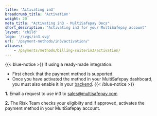 ```yaml
---
title: 'Activating in3'
breadcrumb_title: 'Activation'
weight: 20
meta_title: "Activating in3 - MultiSafepay Docs"
short_description: "Activating in3 for your MultiSafepay account"
layout: 'child'
logo: '/svgs/in3.svg'
url: '/payment-methods/in3/activation/'
aliases:
    - /payments/methods/billing-suite/in3/activation/
---
```

{{< blue-notice >}} If using a ready-made integration: 

- First check that the payment method is supported. 
- Once you have activated the method in your MultiSafepay dashboard, you must also enable it in your [backend](/glossaries/multisafepay-glossary/#backend).  {{< /blue-notice >}}

**1.** Email a request to use in3 to <sales@multisafepay.com>

**2.** The Risk Team checks your eligibilty and if approved, activates the payment method in your MultiSafepay account. 
